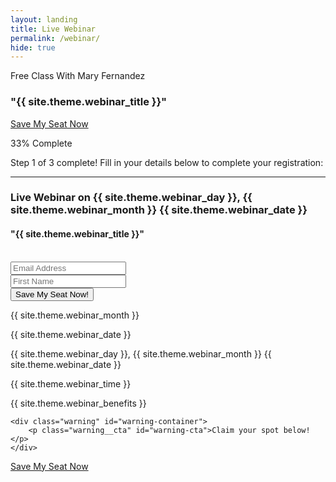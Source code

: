 ```yaml
---
layout: landing
title: Live Webinar
permalink: /webinar/
hide: true
---
```


<div class="home">

<div class="webinar-header">
                <p class="meta">Free Class With Mary Fernandez</p>
                <h3>"{{ site.theme.webinar_title }}"</h3>

<a href="#webinar-sign-up" class="button cta-btn">Save My Seat Now</a>
        <!-- popup -->
        <a href="#" class="overlay" id="webinar-sign-up"></a>
        <div class="popup">
<div class="progress">
  <div class="progress-bar progress-bar-striped active" role="progressbar" aria-valuenow="50" aria-valuemin="0" aria-valuemax="100" style="width: 33%">
    <span class="sr-only">33% Complete</span>
  </div>
</div>
<p class="small no-margin-bottom">Step 1 of 3 complete! Fill in your details below to complete your registration:</p>
<hr class="dashed-line">
<h3>Live Webinar on {{ site.theme.webinar_day }}, {{ site.theme.webinar_month }} {{ site.theme.webinar_date }}</h3>
            <h4>"{{ site.theme.webinar_title }}"</h4>
&nbsp;
     <!-- Begin MailChimp Signup Form -->
<div id="mc_embed_signup">
<form action="//persuasiveblog.us2.list-manage.com/subscribe/post?u=75b9df90ac1215bc15b44301c&amp;id={{ site.theme.list_id }}" method="post" id="mc-embedded-subscribe-form" name="mc-embedded-subscribe-form" class="validate" target="_blank" novalidate>
    <div id="mc_embed_signup_scroll">
<div class="mc-field-group">
	<input type="email" value="" name="EMAIL" class="required email full-width" id="mce-EMAIL" placeholder="Email Address">
</div>
<div class="clear"></div>
<div class="mc-field-group">
	<input type="text" value="" name="FNAME" class="required full-width" id="mce-FNAME" placeholder="First Name">
</div>
	<div id="mce-responses" class="clear">
		<div class="response" id="mce-error-response" style="display:none"></div>
		<div class="response" id="mce-success-response" style="display:none"></div>
	</div>    <!-- real people should not fill this in and expect good things - do not remove this or risk form bot signups-->
    <div style="position: absolute; left: -5000px;"><input type="text" name="b_75b9df90ac1215bc15b44301c_da4fddc829" tabindex="-1" value=""></div>
    <div class="clear"><input type="submit" value="Save My Seat Now!" name="subscribe" id="mc-embedded-subscribe" class="button full-width"></div>
    </div>
</form>
</div>
<!--End mc_embed_signup-->
 <a class="close" href="#close"></a>
        </div>
        <!-- end popup -->        
              
</div>
        
  <div class="webinar">
        <div class="calendar-box">
        			<div class="webinar__time" id="calendar-container">
				<div class="calendar" id="calendar">
					<p class="calendar__month" id="calendar-month">{{ site.theme.webinar_month }}</p>
					<p class="calendar__date" id="calendar-date">{{ site.theme.webinar_date }}</p>
				</div>
				<div class="when" id="schedule">
					<p class="when__day" id="day-text">{{ site.theme.webinar_day }}, {{ site.theme.webinar_month }} {{ site.theme.webinar_date }}</p>
					<p class="when__time" id="time-text">{{ site.theme.webinar_time }}</p>
				</div>
			</div>
            </div> 
        <div class="benefits-box">
            {{ site.theme.webinar_benefits }}
        </div>
  </div>
  
  <div class="webinar-footer">
  
  	<div class="warning" id="warning-container">
		<p class="warning__cta" id="warning-cta">Claim your spot below!</p>
	</div>
  
<a href="#webinar-sign-up" class="button cta-btn full-width-btn">Save My Seat Now</a>